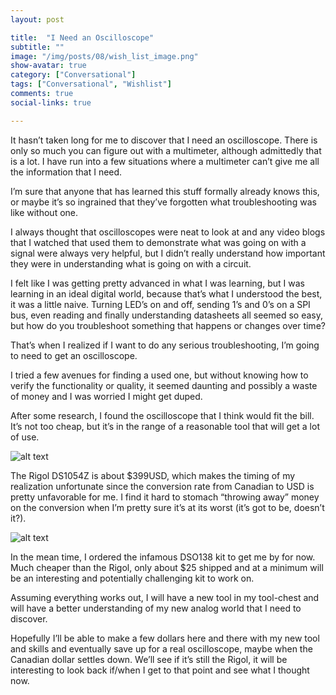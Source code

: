 ```yaml
---
layout: post

title:  "I Need an Oscilloscope"
subtitle: ""
image: "/img/posts/08/wish_list_image.png"
show-avatar: true
category: ["Conversational"]
tags: ["Conversational", "Wishlist"]
comments: true
social-links: true

---
```

It hasn’t taken long for me to discover that I need an oscilloscope.  There is only so much you can figure out with a multimeter, although admittedly that is a lot.  I have run into a few situations where a multimeter can’t give me all the information that I need.

I’m sure that anyone that has learned this stuff formally already knows this, or maybe it’s so ingrained that they’ve forgotten what troubleshooting was like without one.

I always thought that oscilloscopes were neat to look at and any video blogs that I watched that used them to demonstrate what was going on with a signal were always very helpful, but I didn’t really understand how important they were in understanding what is going on with a circuit.

I felt like I was getting pretty advanced in what I was learning, but I was learning in an ideal digital world, because that’s what I understood the best, it was a little naive.  Turning LED’s on and off, sending 1’s and 0’s on a SPI bus, even reading and finally understanding datasheets all seemed so easy, but how do you troubleshoot something that happens or changes over time?

That’s when I realized if I want to do any serious troubleshooting, I’m going to need to get an oscilloscope.

I tried a few avenues for finding a used one, but without knowing how to verify the functionality or quality, it seemed daunting and possibly a waste of money and I was worried I might get duped.

After some research, I found the oscilloscope that I think would fit the bill.  It’s not too cheap, but it’s in the range of a reasonable tool that will get a lot of use.

![alt text](/img/posts/08/ds1054z.jpg " ")

The Rigol DS1054Z is about $399USD, which makes the timing of my realization unfortunate since the conversion rate from Canadian to USD is pretty unfavorable for me.  I find it hard to stomach “throwing away” money on the conversion when I’m pretty sure it’s at its worst (it’s got to be, doesn’t it?).

![alt text](/img/posts/08/1446069196062-p-3338319.jpg " ")

In the mean time, I ordered the infamous DSO138 kit to get me by for now.  Much cheaper than the Rigol, only about $25 shipped and at a minimum will be an interesting and potentially challenging kit to work on.

Assuming everything works out, I will have a new tool in my tool-chest and will have a better understanding of my new analog world that I need to discover.

Hopefully I’ll be able to make a few dollars here and there with my new tool and skills and eventually save up for a real oscilloscope, maybe when the Canadian dollar settles down.  We’ll see if it’s still the Rigol, it will be interesting to look back if/when I get to that point and see what I thought now.
